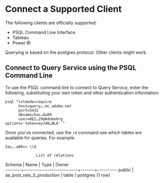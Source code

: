 # Connect a Supported Client

The following clients are officially supported:

*   PSQL Command Line Interface
*   Tableau
*   Power BI

Querying is based on the postgres protocol. Other clients might work.

## Connect to Query Service using the PSQL Command Line

To use the PSQL command line to connect to Query Service, enter the following, substituting your own token and other authentication information:

```
psql ”sslmode=require
      host=query….mc.adobe.net
      port=5432
      dbname=5ac…6a89
      user=0E2…29@AdobeOrg
options='token=eyJ4N…WLA' "
```

Once you've connected, use the `/d` command see which tables are available for queries. For example:

```
5ac….a89=> \\d
```

                  List of relations
Schema |           Name            | Type  |  Owner  
--------+---------------------------+-------+----------
public | aa\_post\_vals\_3\_production | table | postgres
(1 row)